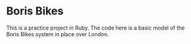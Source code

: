 # Boris Bikes

This is a practice project in Ruby.
The code here is a basic model of the Boris Bikes system in place over London.
